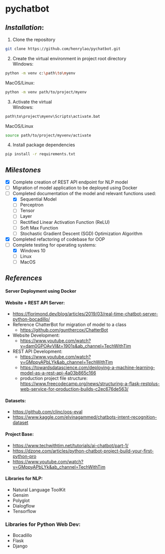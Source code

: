 # pychatbot

## *Installation*:
1. Clone the repository
``` sh
git clone https://github.com/henrylao/pychatbot.git
```
2. Create the virtual environment in project root directory<br>
Windows:
```sh
python -m venv c:\path\to\myenv
```
MacOS/Linux:
```sh
python -m venv path/to/project/myenv
```
3. Activate the virtual<br>
Windows:
```sh
path\to\project\myenv\Scripts\activate.bat
```
MacOS/Linux
```sh
source path/to/project/myvenv/activate
```
4. Install package dependencies
``` sh
pip install -r requirements.txt
```



## *Milestones*
* [x] Complete creation of REST API endpoint for NLP model
* [ ] Migration of model application to be deployed using Docker
* [ ] Completed documentation of the model and relevant functions used:
	* [x] Sequential Model
	* [ ] Perceptron
	* [ ] Tensor
	* [ ] Layer
	* [ ] Rectified Linear Activation Function (ReLU)
	* [ ] Soft Max Function
	* [ ] Stochastic Gradient Descent (SGD) Optimization Algorithm

* [x] Completed refactoring of codebase for OOP 
* [ ] Complete testing for operating systems:
  * [x] Windows 10
  * [ ] Linux
  * [ ] MacOS

## *References*
#### Server Deployment using Docker

#### Website + REST API Server:
* https://florimond.dev/blog/articles/2019/03/real-time-chatbot-server-python-bocadillo/
* Reference ChatterBot for migration of model to a class
  - https://github.com/gunthercox/ChatterBot
* Website Development: 
  - https://www.youtube.com/watch?v=dam0GPOAvVI&t=1901s&ab_channel=TechWithTim
* REST API Development: 
  - https://www.youtube.com/watch?v=GMppyAPbLYk&ab_channel=TechWithTim
  - https://towardsdatascience.com/deploying-a-machine-learning-model-as-a-rest-api-4a03b865c166
  - production project file structure: https://www.freecodecamp.org/news/structuring-a-flask-restplus-web-service-for-production-builds-c2ec676de563/

#### Datasets:
* https://github.com/clinc/oos-eval
* https://www.kaggle.com/elvinagammed/chatbots-intent-recognition-dataset

#### Project Base:
* https://www.techwithtim.net/tutorials/ai-chatbot/part-1/
* https://dzone.com/articles/python-chatbot-project-build-your-first-python-pro
* https://www.youtube.com/watch?v=GMppyAPbLYk&ab_channel=TechWithTim

#### Libraries for NLP:
* Natural Language ToolKit
* Gensim
* Polyglot
* Dialogflow
* Tensorflow

### Libraries for Python Web Dev:
* Bocadillo
* Flask
* Django
